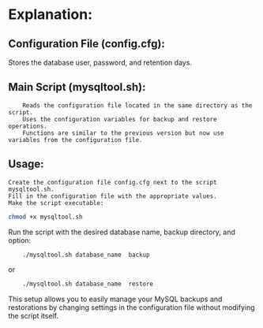 # Explanation:
## Configuration File (config.cfg):

Stores the database user, password, and retention days.

## Main Script (mysqltool.sh):
        Reads the configuration file located in the same directory as the script.
        Uses the configuration variables for backup and restore operations.
        Functions are similar to the previous version but now use variables from the configuration file.

## Usage:

    Create the configuration file config.cfg next to the script mysqltool.sh.
    Fill in the configuration file with the appropriate values.
    Make the script executable:

```bash
chmod +x mysqltool.sh
```

Run the script with the desired database name, backup directory, and option:

```bash
    ./mysqltool.sh database_name  backup
```
or

```bash
    ./mysqltool.sh database_name  restore
```

This setup allows you to easily manage your MySQL backups and restorations by changing settings in the configuration file without modifying the script itself.
